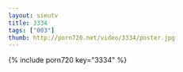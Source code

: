 ```yaml
--- 
layout: sieutv
title: 3334
tags: ["003"]
thumb: http://porn720.net/video/3334/poster.jpg
---
```

{% include porn720 key="3334" %} 
